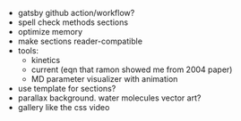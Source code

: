 - gatsby github action/workflow?
- spell check methods sections
- optimize memory
- make sections reader-compatible
- tools:
  - kinetics
  - current (eqn that ramon showed me from 2004 paper)
  - MD parameter visualizer with animation
- use template for sections?
- parallax background. water molecules vector art?
- gallery like the css video
